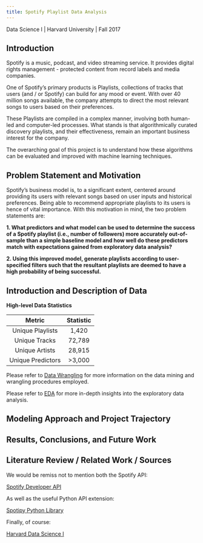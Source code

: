 ```yaml
---
title: Spotify Playlist Data Analysis
---
```


Data Science I | Harvard University | Fall 2017


## Introduction

Spotify is a music, podcast, and video streaming service. It provides digital rights management - protected content from record labels and media companies. One of Spotify’s primary products is Playlists, collections of tracks that users (and / or Spotify) can build for any mood or event. With over 40 million songs available, the company attempts to direct the most relevant songs to users based on their preferences.
These Playlists are compiled in a complex manner, involving both human-led and computer-led processes. What stands is that algorithmically curated discovery playlists, and their effectiveness, remain an important business interest for the company. 

The overarching goal of this project is to understand how these algorithms can be evaluated and improved with machine learning techniques.

## Problem Statement and Motivation

Spotify’s business model is, to a significant extent, centered around providing its users with relevant songs based on user inputs and historical preferences. Being able to recommend appropriate playlists to its users is hence of vital importance. With this motivation in mind, the two problem statements are:

**1. What predictors and what model can be used to determine the success of a Spotify playlist (i.e., number of followers) more accurately out-of-sample than a simple baseline model and how well do these predictors match with expectations gained from exploratory data analysis?**

**2. Using this improved model, generate playlists according to user-specified filters such that the resultant playlists are deemed to have a high probability of being successful.**

## Introduction and Description of Data

**High-level Data Statistics**

| Metric            | Statistic  |
|:-----------------:|:----------:|
| Unique Playlists  | 1,420      |
| Unique Tracks     | 72,789     |
| Unique Artists    | 28,915     |
| Unique Predictors | >3,000     |

Please refer to [Data Wrangling](https://toledy.github.io/spotify/data_mining_and_wrangling.html) for more information on the data mining and wrangling procedures employed.

Please refer to [EDA](https://toledy.github.io/spotify/olives-eda.html) for more in-depth insights into the exploratory data analysis.

## Modeling Approach and Project Trajectory



## Results, Conclusions, and Future Work



## Literature Review / Related Work / Sources

We would be remiss not to mention both the Spotify API:

[Spotify Developer API](https://developer.spotify.com)

As well as the useful Python API extension:

[Spotipy Python Library](https://github.com/plamere/spotipy)

Finally, of course:

[Harvard Data Science I](https://cs109.github.io/a-2017/)